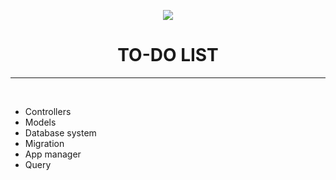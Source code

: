 <p align="center"><img src="https://avatars1.githubusercontent.com/u/38983697?s=200"></p>
<h1 align="center">TO-DO LIST</h1>
<hr/><br/>

  - Controllers
  - Models
  - Database system
  - Migration
  - App manager
  - Query
